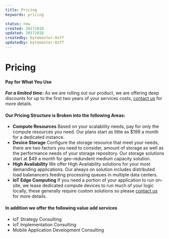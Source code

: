 ```yaml
---
title: Pricing
keywords: pricing

status: new
created: 20171018
updated: 20171018
createdby: bytemaster-0xff
updatedby: bytemaster-0xff
---
```


# Pricing

#### Pay for What You Use
   ***For a limited time:*** As we are rolling out our product, we are offering deep discounts for up to the first 
two years of your services costs, [contact us](http://support.nuviot.com/contactus) for more details.

#### Our Pricing Structure is Broken into the following Areas:

* **Compute Resources** Based on your scalability needs, pay for only the compute resources you need.  Our plans start as little as $199 a month for a dedicated instance.
* **Device Storage** Configure the storage resource that meet your needs, there are two factors you need to consider, amount of storage as well as the performance needs of your storage repository.  Our storage solutions start at $49 a month for geo-redundent medium capacity solution.
* **High Availability** We offer High Availability solutions for your most demanding applications.  Our always on solution includes distributed load balanancers feeding processing queues in multiple data centers.
* **IoT Edge Computing** If you need a portion of your application to run on-site, we lease dedicated compute devices to run much of your logic locally, these generally require custom solutions so please [contact us](http://support.nuviot.com) for more details.

#### In addition we offer the following value add services
   
* IoT Strategy Consulting
* IoT Implementation Consulting
* Mobile Application Development Consulting
 